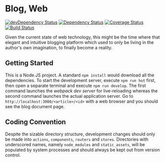 # Blog, Web

[![devDependency Status](https://david-dm.org/lihengl/blog-web/dev-status.svg)](https://david-dm.org/lihengl/blog-web#info=devDependencies)
[![Dependency Status](https://david-dm.org/lihengl/blog-web.svg)](https://david-dm.org/lihengl/blog-web)
[![Coverage Status](https://coveralls.io/repos/lihengl/blog-web/badge.svg?branch=release)](https://coveralls.io/r/lihengl/blog-web?branch=release)
[![Build Status](https://travis-ci.org/lihengl/blog-web.svg?branch=release)](https://travis-ci.org/lihengl/blog-web)

Given the current state of web technology, this might be the time where that elegant and intuitive blogging platform which used to only be living in the author's own imagination, to finally become a reality.

## Getting Started

This is a Node.JS project. A standard `npm install` would download all the dependencies. To start the development server, execute `npm run hot` first, then open a separate terminal and execute `npm run develop`. The first command launches the *webpack dev server* for live-reloading whereas the second command launches the actual application server. Go to `http://localhost:3000/<article>/<id>` with a web browser and you should see the blog document page.

## Coding Convention

Despite the sizable directory structure, development changes should only be made into `actions`, `components`, `routers` and `stores`. Directories with underscored names, namely `node_modules` and `static_assets`, will be populated by system processes and should always be kept out from version control.
